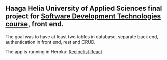 ## Haaga Helia University of Applied Sciences final project for [Software Development Technologies course](https://opinto-opas.haaga-helia.fi/course_unit/SWD4TF023), front end. 

The goal was to have at least two tables in database, separate back end, authentication in front end, rest and CRUD.

The app is running in Heroku: [Recipelist React](https://recipe-storage-react.herokuapp.com/)
